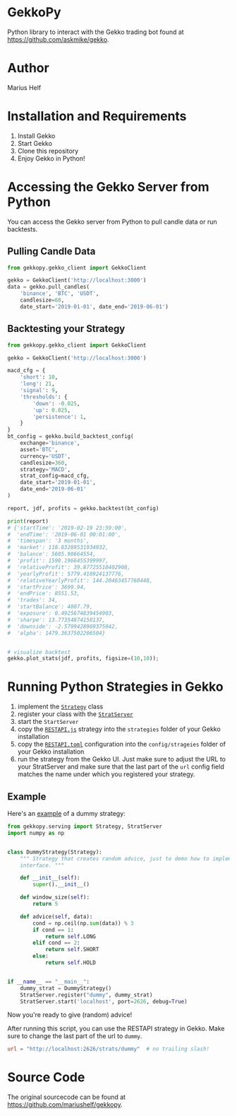 # GekkoPy

Python library to interact with the Gekko trading bot found at
https://github.com/askmike/gekko.

# Author

Marius Helf

# Installation and Requirements

1. Install Gekko
2. Start Gekko
3. Clone this repository
4. Enjoy Gekko in Python!

# Accessing the Gekko Server from Python

You can access the Gekko server from Python to pull candle data or run backtests.

## Pulling Candle Data

```python
from gekkopy.gekko_client import GekkoClient

gekko = GekkoClient('http://localhost:3000')
data = gekko.pull_candles(
    'binance', 'BTC', 'USDT', 
    candlesize=60,
    date_start='2019-01-01', date_end='2019-06-01')
```

## Backtesting your Strategy

```python
from gekkopy.gekko_client import GekkoClient

gekko = GekkoClient('http://localhost:3000')

macd_cfg = {
    'short': 10,
    'long': 21,
    'signal': 9,
    'thresholds': {
        'down': -0.025,
        'up': 0.025,
        'persistence': 1,
    }
}
bt_config = gekko.build_backtest_config(
    exchange='binance', 
    asset='BTC', 
    currency='USDT', 
    candlesize=360, 
    strategy='MACD',
    strat_config=macd_cfg, 
    date_start='2019-01-01', 
    date_end='2019-06-01'
)

report, jdf, profits = gekko.backtest(bt_config)

print(report)
# {'startTime': '2019-02-19 23:59:00',
#  'endTime': '2019-06-01 00:01:00',
#  'timespan': '3 months',
#  'market': 118.83289531934932,
#  'balance': 5605.98664554,
#  'profit': 1598.1966455399997,
#  'relativeProfit': 39.87725518402908,
#  'yearlyProfit': 5779.418924137776,
#  'relativeYearlyProfit': 144.20463457760448,
#  'startPrice': 3699.94,
#  'endPrice': 8551.53,
#  'trades': 34,
#  'startBalance': 4007.79,
#  'exposure': 0.4925674839454903,
#  'sharpe': 13.77354874158137,
#  'downside': -2.5799428969375042,
#  'alpha': 1479.3637502206504}


# visualize backtest
gekko.plot_stats(jdf, profits, figsize=(10,10));
```

# Running Python Strategies in Gekko

1. implement the [`Strategy`](gekkopy/serving.py) class
2. register your class with the [`StratServer`](gekkopy/serving.py)
3. start the `StartServer`
4. copy the [`RESTAPI.js`](gekko_strategy/RESTAPI.js) strategy into the `strategies` 
   folder of your Gekko installation
5. copy the [`RESTAPI.toml`](gekko_strategy/RESTAPI.toml) configuration into the 
   `config/strageies` folder of your Gekko installation
6. run the strategy from the Gekko UI. Just make sure to adjust the URL to your
   StratServer and make sure that the last part of the `url` config field
   matches the name under which you registered your strategy.
   
## Example
Here's an [example](scripts/examples/run_dummy_strategy_server.py) of a dummy strategy:
```python
from gekkopy.serving import Strategy, StratServer
import numpy as np


class DummyStrategy(Strategy):
    """ Strategy that creates random advice, just to demo how to implement the
    interface. """

    def __init__(self):
        super().__init__()

    def window_size(self):
        return 5

    def advice(self, data):
        cond = np.ceil(np.sum(data)) % 3
        if cond == 1:
            return self.LONG
        elif cond == 2:
            return self.SHORT
        else:
            return self.HOLD


if __name__ == "__main__":
    dummy_strat = DummyStrategy()
    StratServer.register("dummy", dummy_strat)
    StratServer.start('localhost', port=2626, debug=True)
```

Now you're ready to give (random) advice!

After running this script, you can use the RESTAPI strategy in Gekko. Make sure to
change the last part of the url to `dummy`.
```toml
url = "http://localhost:2626/strats/dummy"  # no trailing slash!
```

# Source Code

The original sourcecode can be found at https://github.com/mariushelf/gekkopy.

